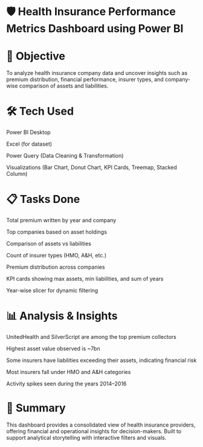 # 🛡️ Health Insurance Performance Metrics Dashboard using Power BI

# 📌 Objective
To analyze health insurance company data and uncover insights such as premium distribution, financial performance, insurer types, and company-wise comparison of assets and liabilities.

# 🛠 Tech Used
Power BI Desktop

Excel (for dataset)

Power Query (Data Cleaning & Transformation)

Visualizations (Bar Chart, Donut Chart, KPI Cards, Treemap, Stacked Column)

# 📋 Tasks Done
Total premium written by year and company

Top companies based on asset holdings

Comparison of assets vs liabilities

Count of insurer types (HMO, A&H, etc.)

Premium distribution across companies

KPI cards showing max assets, min liabilities, and sum of years

Year-wise slicer for dynamic filtering

# 📊 Analysis & Insights
UnitedHealth and SilverScript are among the top premium collectors

Highest asset value observed is ~7bn

Some insurers have liabilities exceeding their assets, indicating financial risk

Most insurers fall under HMO and A&H categories

Activity spikes seen during the years 2014–2016

# 💼 Summary
This dashboard provides a consolidated view of health insurance providers, offering financial and operational insights for decision-makers. Built to support analytical storytelling with interactive filters and visuals.
